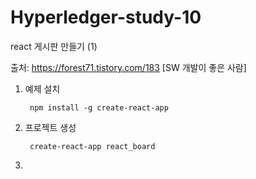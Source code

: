 # Hyperledger-study-10

react 게시판 만들기 (1)

출처: https://forest71.tistory.com/183 [SW 개발이 좋은 사람]

1. 예제 설치

        npm install -g create-react-app

2. 프로젝트 생성

        create-react-app react_board

3. 

